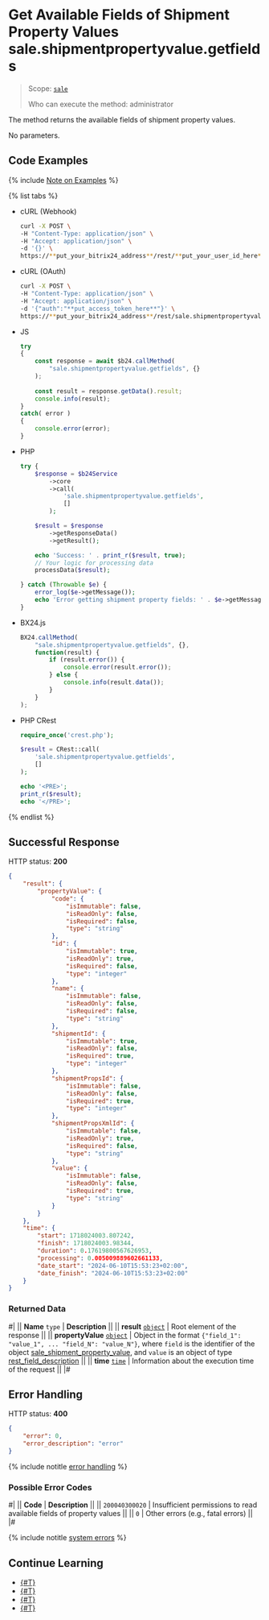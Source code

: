 # Get Available Fields of Shipment Property Values sale.shipmentpropertyvalue.getfields

> Scope: [`sale`](../../scopes/permissions.md)
>
> Who can execute the method: administrator

The method returns the available fields of shipment property values.

No parameters.

## Code Examples

{% include [Note on Examples](../../../_includes/examples.md) %}

{% list tabs %}

- cURL (Webhook)

    ```bash
    curl -X POST \
    -H "Content-Type: application/json" \
    -H "Accept: application/json" \
    -d '{}' \
    https://**put_your_bitrix24_address**/rest/**put_your_user_id_here**/**put_your_webhook_here**/sale.shipmentpropertyvalue.getfields
    ```

- cURL (OAuth)

    ```bash
    curl -X POST \
    -H "Content-Type: application/json" \
    -H "Accept: application/json" \
    -d '{"auth":"**put_access_token_here**"}' \
    https://**put_your_bitrix24_address**/rest/sale.shipmentpropertyvalue.getfields
    ```

- JS

    ```js
    try
    {
    	const response = await $b24.callMethod(
    		"sale.shipmentpropertyvalue.getfields", {}
    	);
    	
    	const result = response.getData().result;
    	console.info(result);
    }
    catch( error )
    {
    	console.error(error);
    }
    ```

- PHP

    ```php
    try {
        $response = $b24Service
            ->core
            ->call(
                'sale.shipmentpropertyvalue.getfields',
                []
            );
    
        $result = $response
            ->getResponseData()
            ->getResult();
    
        echo 'Success: ' . print_r($result, true);
        // Your logic for processing data
        processData($result);
    
    } catch (Throwable $e) {
        error_log($e->getMessage());
        echo 'Error getting shipment property fields: ' . $e->getMessage();
    }
    ```

- BX24.js

    ```js
    BX24.callMethod(
        "sale.shipmentpropertyvalue.getfields", {},
        function(result) {
            if (result.error()) {
                console.error(result.error());
            } else {
                console.info(result.data());
            }
        }
    );
    ```

- PHP CRest

    ```php
    require_once('crest.php');

    $result = CRest::call(
        'sale.shipmentpropertyvalue.getfields',
        []
    );

    echo '<PRE>';
    print_r($result);
    echo '</PRE>';
    ```

{% endlist %}

## Successful Response

HTTP status: **200**

```json
{
    "result": {
        "propertyValue": {
            "code": {
                "isImmutable": false,
                "isReadOnly": false,
                "isRequired": false,
                "type": "string"
            },
            "id": {
                "isImmutable": true,
                "isReadOnly": true,
                "isRequired": false,
                "type": "integer"
            },
            "name": {
                "isImmutable": false,
                "isReadOnly": false,
                "isRequired": false,
                "type": "string"
            },
            "shipmentId": {
                "isImmutable": true,
                "isReadOnly": false,
                "isRequired": true,
                "type": "integer"
            },
            "shipmentPropsId": {
                "isImmutable": false,
                "isReadOnly": false,
                "isRequired": true,
                "type": "integer"
            },
            "shipmentPropsXmlId": {
                "isImmutable": false,
                "isReadOnly": true,
                "isRequired": false,
                "type": "string"
            },
            "value": {
                "isImmutable": false,
                "isReadOnly": false,
                "isRequired": true,
                "type": "string"
            }
        }
    },
    "time": {
        "start": 1718024003.807242,
        "finish": 1718024003.98344,
        "duration": 0.17619800567626953,
        "processing": 0.005009889602661133,
        "date_start": "2024-06-10T15:53:23+02:00",
        "date_finish": "2024-06-10T15:53:23+02:00"
    }
}
```

### Returned Data

#|
|| **Name**
`type` | **Description** ||
|| **result**
[`object`](../../data-types.md) | Root element of the response ||
|| **propertyValue**
[`object`](../../data-types.md) | Object in the format `{"field_1": "value_1", ... "field_N": "value_N"}`, where `field` is the identifier of the object [sale_shipment_property_value](../data-types.md#sale_shipment_property_value), and `value` is an object of type [rest_field_description](../../data-types.md) ||
|| **time**
[`time`](../../data-types.md) | Information about the execution time of the request ||
|#

## Error Handling

HTTP status: **400**

```json
{
    "error": 0,
    "error_description": "error"
}
```

{% include notitle [error handling](../../../_includes/error-info.md) %}

### Possible Error Codes

#|
|| **Code** | **Description** ||
|| `200040300020` | Insufficient permissions to read available fields of property values ||
|| `0` | Other errors (e.g., fatal errors) ||
|#

{% include notitle [system errors](../../../_includes/system-errors.md) %}

## Continue Learning

- [{#T}](./sale-shipment-property-value-modify.md)
- [{#T}](./sale-shipment-property-value-get.md)
- [{#T}](./sale-shipment-property-value-list.md)
- [{#T}](./sale-shipment-propertyvalue-delete.md)